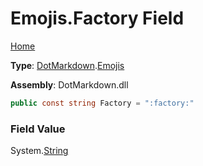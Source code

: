 # Emojis\.Factory Field

[Home](../../../README.md)

**Type**: [DotMarkdown](../../README.md)\.[Emojis](../README.md)

**Assembly**: DotMarkdown\.dll

```csharp
public const string Factory = ":factory:"
```

### Field Value

System\.[String](https://docs.microsoft.com/en-us/dotnet/api/system.string)